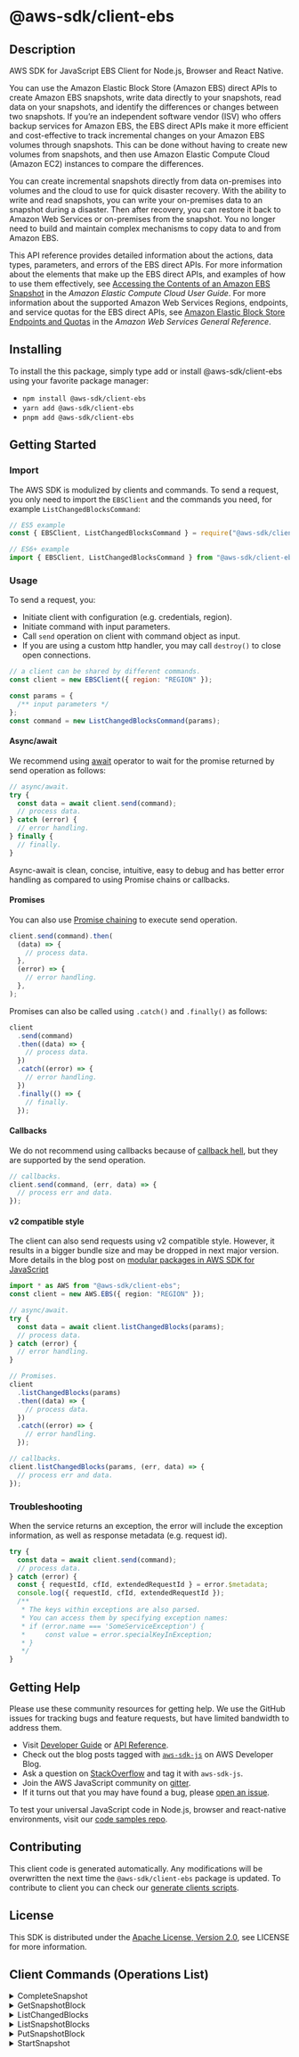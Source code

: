 <!-- generated file, do not edit directly -->

# @aws-sdk/client-ebs

## Description

AWS SDK for JavaScript EBS Client for Node.js, Browser and React Native.

<p>You can use the Amazon Elastic Block Store (Amazon EBS) direct APIs to create Amazon EBS snapshots, write data directly to
your snapshots, read data on your snapshots, and identify the differences or changes between
two snapshots. If you’re an independent software vendor (ISV) who offers backup services for
Amazon EBS, the EBS direct APIs make it more efficient and cost-effective to track incremental changes on
your Amazon EBS volumes through snapshots. This can be done without having to create new volumes
from snapshots, and then use Amazon Elastic Compute Cloud (Amazon EC2) instances to compare the differences.</p>
<p>You can create incremental snapshots directly from data on-premises into volumes and the
cloud to use for quick disaster recovery. With the ability to write and read snapshots, you can
write your on-premises data to an snapshot during a disaster. Then after recovery, you can
restore it back to Amazon Web Services or on-premises from the snapshot. You no longer need to build and
maintain complex mechanisms to copy data to and from Amazon EBS.</p>
<p>This API reference provides detailed information about the actions, data types,
parameters, and errors of the EBS direct APIs. For more information about the elements that
make up the EBS direct APIs, and examples of how to use them effectively, see <a href="https://docs.aws.amazon.com/AWSEC2/latest/UserGuide/ebs-accessing-snapshot.html">Accessing the Contents of an Amazon EBS Snapshot</a> in the <i>Amazon Elastic Compute Cloud User
Guide</i>. For more information about the supported Amazon Web Services Regions, endpoints,
and service quotas for the EBS direct APIs, see <a href="https://docs.aws.amazon.com/general/latest/gr/ebs-service.html">Amazon Elastic Block Store Endpoints and Quotas</a> in
the <i>Amazon Web Services General Reference</i>.</p>

## Installing

To install the this package, simply type add or install @aws-sdk/client-ebs
using your favorite package manager:

- `npm install @aws-sdk/client-ebs`
- `yarn add @aws-sdk/client-ebs`
- `pnpm add @aws-sdk/client-ebs`

## Getting Started

### Import

The AWS SDK is modulized by clients and commands.
To send a request, you only need to import the `EBSClient` and
the commands you need, for example `ListChangedBlocksCommand`:

```js
// ES5 example
const { EBSClient, ListChangedBlocksCommand } = require("@aws-sdk/client-ebs");
```

```ts
// ES6+ example
import { EBSClient, ListChangedBlocksCommand } from "@aws-sdk/client-ebs";
```

### Usage

To send a request, you:

- Initiate client with configuration (e.g. credentials, region).
- Initiate command with input parameters.
- Call `send` operation on client with command object as input.
- If you are using a custom http handler, you may call `destroy()` to close open connections.

```js
// a client can be shared by different commands.
const client = new EBSClient({ region: "REGION" });

const params = {
  /** input parameters */
};
const command = new ListChangedBlocksCommand(params);
```

#### Async/await

We recommend using [await](https://developer.mozilla.org/en-US/docs/Web/JavaScript/Reference/Operators/await)
operator to wait for the promise returned by send operation as follows:

```js
// async/await.
try {
  const data = await client.send(command);
  // process data.
} catch (error) {
  // error handling.
} finally {
  // finally.
}
```

Async-await is clean, concise, intuitive, easy to debug and has better error handling
as compared to using Promise chains or callbacks.

#### Promises

You can also use [Promise chaining](https://developer.mozilla.org/en-US/docs/Web/JavaScript/Guide/Using_promises#chaining)
to execute send operation.

```js
client.send(command).then(
  (data) => {
    // process data.
  },
  (error) => {
    // error handling.
  },
);
```

Promises can also be called using `.catch()` and `.finally()` as follows:

```js
client
  .send(command)
  .then((data) => {
    // process data.
  })
  .catch((error) => {
    // error handling.
  })
  .finally(() => {
    // finally.
  });
```

#### Callbacks

We do not recommend using callbacks because of [callback hell](http://callbackhell.com/),
but they are supported by the send operation.

```js
// callbacks.
client.send(command, (err, data) => {
  // process err and data.
});
```

#### v2 compatible style

The client can also send requests using v2 compatible style.
However, it results in a bigger bundle size and may be dropped in next major version. More details in the blog post
on [modular packages in AWS SDK for JavaScript](https://aws.amazon.com/blogs/developer/modular-packages-in-aws-sdk-for-javascript/)

```ts
import * as AWS from "@aws-sdk/client-ebs";
const client = new AWS.EBS({ region: "REGION" });

// async/await.
try {
  const data = await client.listChangedBlocks(params);
  // process data.
} catch (error) {
  // error handling.
}

// Promises.
client
  .listChangedBlocks(params)
  .then((data) => {
    // process data.
  })
  .catch((error) => {
    // error handling.
  });

// callbacks.
client.listChangedBlocks(params, (err, data) => {
  // process err and data.
});
```

### Troubleshooting

When the service returns an exception, the error will include the exception information,
as well as response metadata (e.g. request id).

```js
try {
  const data = await client.send(command);
  // process data.
} catch (error) {
  const { requestId, cfId, extendedRequestId } = error.$metadata;
  console.log({ requestId, cfId, extendedRequestId });
  /**
   * The keys within exceptions are also parsed.
   * You can access them by specifying exception names:
   * if (error.name === 'SomeServiceException') {
   *     const value = error.specialKeyInException;
   * }
   */
}
```

## Getting Help

Please use these community resources for getting help.
We use the GitHub issues for tracking bugs and feature requests, but have limited bandwidth to address them.

- Visit [Developer Guide](https://docs.aws.amazon.com/sdk-for-javascript/v3/developer-guide/welcome.html)
  or [API Reference](https://docs.aws.amazon.com/AWSJavaScriptSDK/v3/latest/index.html).
- Check out the blog posts tagged with [`aws-sdk-js`](https://aws.amazon.com/blogs/developer/tag/aws-sdk-js/)
  on AWS Developer Blog.
- Ask a question on [StackOverflow](https://stackoverflow.com/questions/tagged/aws-sdk-js) and tag it with `aws-sdk-js`.
- Join the AWS JavaScript community on [gitter](https://gitter.im/aws/aws-sdk-js-v3).
- If it turns out that you may have found a bug, please [open an issue](https://github.com/aws/aws-sdk-js-v3/issues/new/choose).

To test your universal JavaScript code in Node.js, browser and react-native environments,
visit our [code samples repo](https://github.com/aws-samples/aws-sdk-js-tests).

## Contributing

This client code is generated automatically. Any modifications will be overwritten the next time the `@aws-sdk/client-ebs` package is updated.
To contribute to client you can check our [generate clients scripts](https://github.com/aws/aws-sdk-js-v3/tree/main/scripts/generate-clients).

## License

This SDK is distributed under the
[Apache License, Version 2.0](http://www.apache.org/licenses/LICENSE-2.0),
see LICENSE for more information.

## Client Commands (Operations List)

<details>
<summary>
CompleteSnapshot
</summary>

[Command API Reference](https://docs.aws.amazon.com/AWSJavaScriptSDK/v3/latest/client/ebs/command/CompleteSnapshotCommand/) / [Input](https://docs.aws.amazon.com/AWSJavaScriptSDK/v3/latest/Package/-aws-sdk-client-ebs/Interface/CompleteSnapshotCommandInput/) / [Output](https://docs.aws.amazon.com/AWSJavaScriptSDK/v3/latest/Package/-aws-sdk-client-ebs/Interface/CompleteSnapshotCommandOutput/)

</details>
<details>
<summary>
GetSnapshotBlock
</summary>

[Command API Reference](https://docs.aws.amazon.com/AWSJavaScriptSDK/v3/latest/client/ebs/command/GetSnapshotBlockCommand/) / [Input](https://docs.aws.amazon.com/AWSJavaScriptSDK/v3/latest/Package/-aws-sdk-client-ebs/Interface/GetSnapshotBlockCommandInput/) / [Output](https://docs.aws.amazon.com/AWSJavaScriptSDK/v3/latest/Package/-aws-sdk-client-ebs/Interface/GetSnapshotBlockCommandOutput/)

</details>
<details>
<summary>
ListChangedBlocks
</summary>

[Command API Reference](https://docs.aws.amazon.com/AWSJavaScriptSDK/v3/latest/client/ebs/command/ListChangedBlocksCommand/) / [Input](https://docs.aws.amazon.com/AWSJavaScriptSDK/v3/latest/Package/-aws-sdk-client-ebs/Interface/ListChangedBlocksCommandInput/) / [Output](https://docs.aws.amazon.com/AWSJavaScriptSDK/v3/latest/Package/-aws-sdk-client-ebs/Interface/ListChangedBlocksCommandOutput/)

</details>
<details>
<summary>
ListSnapshotBlocks
</summary>

[Command API Reference](https://docs.aws.amazon.com/AWSJavaScriptSDK/v3/latest/client/ebs/command/ListSnapshotBlocksCommand/) / [Input](https://docs.aws.amazon.com/AWSJavaScriptSDK/v3/latest/Package/-aws-sdk-client-ebs/Interface/ListSnapshotBlocksCommandInput/) / [Output](https://docs.aws.amazon.com/AWSJavaScriptSDK/v3/latest/Package/-aws-sdk-client-ebs/Interface/ListSnapshotBlocksCommandOutput/)

</details>
<details>
<summary>
PutSnapshotBlock
</summary>

[Command API Reference](https://docs.aws.amazon.com/AWSJavaScriptSDK/v3/latest/client/ebs/command/PutSnapshotBlockCommand/) / [Input](https://docs.aws.amazon.com/AWSJavaScriptSDK/v3/latest/Package/-aws-sdk-client-ebs/Interface/PutSnapshotBlockCommandInput/) / [Output](https://docs.aws.amazon.com/AWSJavaScriptSDK/v3/latest/Package/-aws-sdk-client-ebs/Interface/PutSnapshotBlockCommandOutput/)

</details>
<details>
<summary>
StartSnapshot
</summary>

[Command API Reference](https://docs.aws.amazon.com/AWSJavaScriptSDK/v3/latest/client/ebs/command/StartSnapshotCommand/) / [Input](https://docs.aws.amazon.com/AWSJavaScriptSDK/v3/latest/Package/-aws-sdk-client-ebs/Interface/StartSnapshotCommandInput/) / [Output](https://docs.aws.amazon.com/AWSJavaScriptSDK/v3/latest/Package/-aws-sdk-client-ebs/Interface/StartSnapshotCommandOutput/)

</details>
